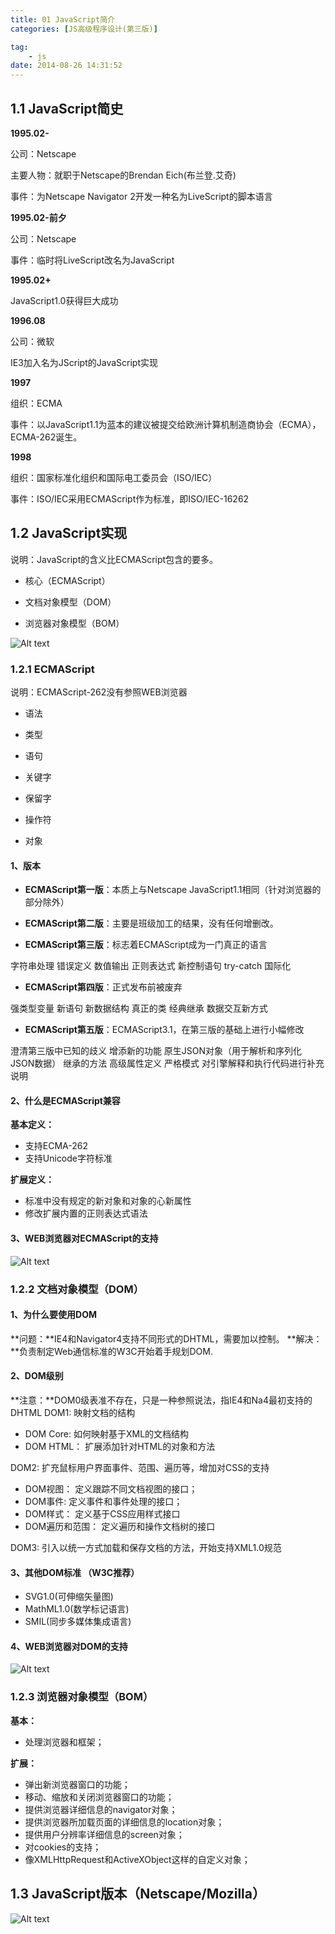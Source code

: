 ```yaml
---
title: 01 JavaScript简介
categories: [JS高级程序设计(第三版)]

tag:
    - js
date: 2014-08-26 14:31:52
---
```



## 1.1    JavaScript简史

**1995.02-**

公司：Netscape

主要人物：就职于Netscape的Brendan Eich(布兰登.艾奇)

事件：为Netscape Navigator 2开发一种名为LiveScript的脚本语言

**1995.02-前夕**

公司：Netscape


事件：临时将LiveScript改名为JavaScript

**1995.02+**

JavaScript1.0获得巨大成功

**1996.08**

公司：微软

IE3加入名为JScript的JavaScript实现

**1997**

组织：ECMA

事件：以JavaScript1.1为蓝本的建议被提交给欧洲计算机制造商协会（ECMA），ECMA-262诞生。

**1998**

组织：国家标准化组织和国际电工委员会（ISO/IEC）

事件：ISO/IEC采用ECMAScript作为标准，即ISO/IEC-16262

## 1.2    JavaScript实现

说明：JavaScript的含义比ECMAScript包含的要多。

- 核心（ECMAScript）

- 文档对象模型（DOM）

- 浏览器对象模型（BOM）

![Alt text](http://o6ul1xz4z.bkt.clouddn.com/1450418191884.png)

###  1.2.1    ECMAScript

说明：ECMAScript-262没有参照WEB浏览器

- 语法

- 类型

- 语句

- 关键字

- 保留字

- 操作符

- 对象
#### 1、版本

-  **ECMAScript第一版**：本质上与Netscape JavaScript1.1相同（针对浏览器的部分除外）

-  **ECMAScript第二版**：主要是班级加工的结果，没有任何增删改。

-  **ECMAScript第三版**：标志着ECMAScript成为一门真正的语言

字符串处理
错误定义
数值输出
正则表达式
新控制语句
try-catch
国际化


-  **ECMAScript第四版**：正式发布前被废弃

强类型变量
新语句
新数据结构
真正的类
经典继承
数据交互新方式   

-  **ECMAScript第五版**：ECMAScript3.1，在第三版的基础上进行小幅修改   

澄清第三版中已知的歧义
增添新的功能
原生JSON对象（用于解析和序列化JSON数据）
继承的方法
高级属性定义
严格模式
对引擎解释和执行代码进行补充说明

#### 2、什么是ECMAScript兼容

**基本定义：**
- 支持ECMA-262
- 支持Unicode字符标准

**扩展定义：**

- 标准中没有规定的新对象和对象的心新属性
- 修改扩展内置的正则表达式语法

#### 3、WEB浏览器对ECMAScript的支持

![Alt text](http://o6ul1xz4z.bkt.clouddn.com/1450418168335.png)

### 1.2.2    文档对象模型（DOM）

#### 1、为什么要使用DOM

**问题：**IE4和Navigator4支持不同形式的DHTML，需要加以控制。
**解决：**负责制定Web通信标准的W3C开始着手规划DOM.

#### 2、DOM级别
**注意：**DOM0级表准不存在，只是一种参照说法，指IE4和Na4最初支持的DHTML
DOM1:    映射文档的结构

- DOM Core:    如何映射基于XML的文档结构
- DOM HTML：    扩展添加针对HTML的对象和方法


DOM2:    扩充鼠标用户界面事件、范围、遍历等，增加对CSS的支持

- DOM视图：    定义跟踪不同文档视图的接口；
- DOM事件:    定义事件和事件处理的接口；
- DOM样式：    定义基于CSS应用样式接口
- DOM遍历和范围：    定义遍历和操作文档树的接口


DOM3:    引入以统一方式加载和保存文档的方法，开始支持XML1.0规范

#### 3、其他DOM标准 （W3C推荐）

- SVG1.0(可伸缩矢量图)   
- MathML1.0(数学标记语言)
- SMIL(同步多媒体集成语言)

#### 4、WEB浏览器对DOM的支持
![Alt text](http://o6ul1xz4z.bkt.clouddn.com/1450418504322.png)

### 1.2.3    浏览器对象模型（BOM）
**基本：**

- 处理浏览器和框架；

**扩展：**

- 弹出新浏览器窗口的功能；
- 移动、缩放和关闭浏览器窗口的功能；
- 提供浏览器详细信息的navigator对象；
- 提供浏览器所加载页面的详细信息的location对象；
- 提供用户分辨率详细信息的screen对象；
- 对cookies的支持；
- 像XMLHttpRequest和ActiveXObject这样的自定义对象；


## 1.3    JavaScript版本（Netscape/Mozilla）
![Alt text](http://o6ul1xz4z.bkt.clouddn.com/1450426145664.png)


























